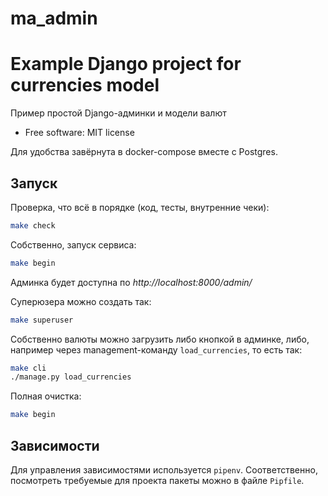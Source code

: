 # ma_admin

Example Django project for currencies model
===========================================

Пример простой Django-админки и модели валют


* Free software: MIT license

Для удобства завёрнута в docker-compose вместе с Postgres.


Запуск
------

Проверка, что всё в порядке (код, тесты, внутренние чеки):

```bash
make check
```

Собственно, запуск сервиса:

```bash
make begin
```

Админка будет доступна по _http://localhost:8000/admin/_

Суперюзера можно создать так:

```bash
make superuser
```
   
Собственно валюты можно загрузить либо кнопкой в админке, либо, например через management-команду `load_currencies`, то есть так:

```bash
make cli
./manage.py load_currencies 
```

Полная очистка:


```bash
make begin
```
   
Зависимости
-----------

Для управления зависимостями используется `pipenv`. Соответственно, посмотреть требуемые для проекта пакеты можно в файле `Pipfile`.
